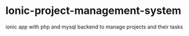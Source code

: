 # Ionic-project-management-system
ionic app with php and mysql backend to manage projects and their tasks
